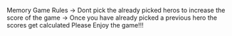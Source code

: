Memory Game
Rules
-> Dont pick the already picked heros to increase the score of the game
-> Once you have already picked a previous hero the scores get calculated
Please Enjoy the game!!!